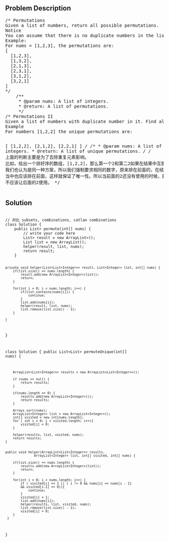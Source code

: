 <!--
<style>
  body { font-family: Arial, sans-serif; }
  .container { max-width: 700px; margin: 0 auto; padding: 10px; }
  .comment-block { background-color: #f9f9f9; padding: 10px; border-left: 5px solid #ccc; overflow-wrap: break-word; white-space: pre-wrap; }
  .code-block { background-color: #f4f4f4; padding: 10px; border: 1px solid #ddd; overflow-wrap: break-word; white-space: pre-wrap; }
</style>
-->

<div class='container'>
<h2>Problem Description</h2>
<div class='comment-block'>
<pre>
/* Permutations
Given a list of numbers, return all possible permutations.
Notice
You can assume that there is no duplicate numbers in the list.
Example:
For nums = [1,2,3], the permutations are:
[
  [1,2,3],
  [1,3,2],
  [2,1,3],
  [2,3,1],
  [3,1,2],
  [3,2,1]
]
*/
    /**
     * @param nums: A list of integers.
     * @return: A list of permutations.
     */
/* Permutations II
Given a list of numbers with duplicate number in it. Find all unique permutations.
Example
For numbers [1,2,2] the unique permutations are:

[
  [1,2,2],
  [2,1,2],
  [2,2,1]
]
*/
    /**
     * @param nums: A list of integers.
     * @return: A list of unique permutations.
     */
            /*
            上面的判断主要是为了去除重复元素影响。
            比如，给出一个排好序的数组，[1,2,2]，那么第一个2和第二2如果在结果中互换位置，
            我们也认为是同一种方案，所以我们强制要求相同的数字，原来排在前面的，在结果
            当中也应该排在前面，这样就保证了唯一性。所以当前面的2还没有使用的时候，就
            不应该让后面的2使用。
            */
</pre>
</div>

<h2>Solution</h2>
<div class='code-block'>
<pre><code class='language-java'>
// 对比 subsets, combinations, catlan combinations
class Solution {
    public List<List<Integer>> permute(int[] nums) {
        // write your code here
        List<List<Integer>> result = new ArrayList<List<Integer>>();
        List<Integer> list = new ArrayList<Integer>();
        helper(result, list, nums);
        return result;
    }
    
    private void helper(List<List<Integer>> result, List<Integer> list, int[] nums) {
        if(list.size() == nums.length) {
            result.add(new ArrayList<Integer>(list));
            return;
        }
        
        for(int i = 0; i < nums.length; i++) {
            if(list.contains(nums[i])) {
                continue;
            }
            list.add(nums[i]);
            helper(result, list, nums);
            list.remove(list.size() - 1);
        }
  
    }
}




class Solution {
    public List<List<Integer>> permuteUnique(int[] nums) {
    
        ArrayList<List<Integer>> results = new ArrayList<List<Integer>>();
    
        if (nums == null) {
            return results;
        }
    
        if(nums.length == 0) {
            results.add(new ArrayList<Integer>());
            return results;
        }

        Arrays.sort(nums);
        ArrayList<Integer> list = new ArrayList<Integer>();
        int[] visited = new int[nums.length];
        for ( int i = 0; i < visited.length; i++){
            visited[i] = 0;
        }
     
        helper(results, list, visited, nums);    
        return results;
    }
    
    
    public void helper(ArrayList<List<Integer>> results, 
                   ArrayList<Integer> list, int[] visited, int[] nums) {
        
        if(list.size() == nums.length) {
            results.add(new ArrayList<Integer>(list));
            return;
        }
        
        for(int i = 0; i < nums.length; i++) {
            if ( visited[i] == 1 || ( i != 0 && nums[i] == nums[i - 1]
            && visited[i-1] == 0)){
                continue;
            }
            visited[i] = 1;
            list.add(nums[i]);
            helper(results, list, visited, nums);
            list.remove(list.size() - 1);
            visited[i] = 0;
        }
     } 
}
</code></pre>
</div>
</div>
